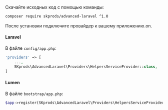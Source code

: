Скачайте исходных код с помощью команды:

```bash
composer require skprods/advanced-laravel ^1.0
```

После установки подключите провайдер к вашему приложению.on.

#### Laravel

В файле `config/app.php`:

```php
'providers' => [
    ...,
    SKprods\AdvancedLaravel\Providers\HelpersServiceProvider::class,
]
```

#### Lumen

В файле `bootstrap/app.php`:
```php
$app->register(SKprods\AdvancedLaravel\Providers\HelpersServiceProvider::class);
```